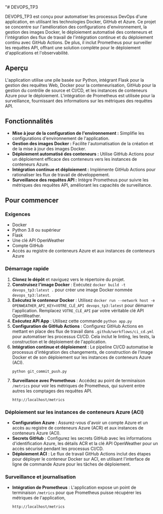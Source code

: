 "# DEVOPS_TP3

DEVOPS_TP3 est conçu pour automatiser les processus DevOps d'une application, en utilisant les technologies Docker, GitHub et Azure. Ce projet se concentre sur l'amélioration des configurations d'environnement, la gestion des images Docker, le déploiement automatisé des conteneurs et l'intégration des flux de travail de l'intégration continue et du déploiement continu avec GitHub Actions. De plus, il inclut Prometheus pour surveiller les requêtes API, offrant une solution complète pour le déploiement d'applications et l'observabilité.

## Aperçu

L'application utilise une pile basée sur Python, intégrant Flask pour la gestion des requêtes Web, Docker pour la conteneurisation, GitHub pour la gestion du contrôle de source et CI/CD, et les instances de conteneurs Azure pour le déploiement. L'intégration de Prometheus est utilisée pour la surveillance, fournissant des informations sur les métriques des requêtes API.

## Fonctionnalités

- **Mise à jour de la configuration de l'environnement :** Simplifie les configurations d'environnement de l'application.
- **Gestion des images Docker :** Facilite l'automatisation de la création et de la mise à jour des images Docker.
- **Déploiement automatisé des conteneurs :** Utilise GitHub Actions pour un déploiement efficace des conteneurs vers les instances de conteneurs Azure.
- **Intégration continue et déploiement :** Implémente GitHub Actions pour rationaliser les flux de travail de développement.
- **Surveillance des requêtes API :** Intègre Prometheus pour suivre les métriques des requêtes API, améliorant les capacités de surveillance.

## Pour commencer

### Exigences

- Docker
- Python 3.8 ou supérieur
- Flask
- Une clé API OpenWeather
- Compte GitHub
- Accès au registre de conteneurs Azure et aux instances de conteneurs Azure

### Démarrage rapide

1. **Clonez le dépôt** et naviguez vers le répertoire du projet.
2. **Construisez l'image Docker** : Exécutez `docker build -t devops_tp3:latest .` pour créer une image Docker nommée `devops_tp3:latest`.
3. **Exécutez le conteneur Docker** : Utilisez `docker run --network host -e OPENWEATHER_API_KEY=VOTRE_CLÉ_API devops_tp3:latest` pour démarrer l'application. Remplacez `VOTRE_CLÉ_API` par votre véritable clé API OpenWeather.
4. **Exécutez API App** : Utilisez cette commande `python app.py`
5. **Configuration de GitHub Actions** : Configurez GitHub Actions en mettant en place des flux de travail dans `.github/workflows/ci_cd.yml` pour automatiser les processus CI/CD. Cela inclut le linting, les tests, la construction et le déploiement de l'application.
6. **Intégration continue et déploiement** : Le pipeline CI/CD automatise le processus d'intégration des changements, de construction de l'image Docker et de son déploiement sur les instances de conteneurs Azure (ACI).
    ```
   python git_commit_push.py
    ```
7. **Surveillance avec Prometheus** : Accédez au point de terminaison `/metrics` pour voir les métriques de Prometheus, qui suivent entre autres les comptages des requêtes API.
    ```
   http://localhost/metrics
    ```

### Déploiement sur les instances de conteneurs Azure (ACI)

- **Configuration Azure** : Assurez-vous d'avoir un compte Azure et un accès au registre de conteneurs Azure (ACR) et aux instances de conteneurs Azure (ACI).
- **Secrets GitHub** : Configurez les secrets GitHub avec les informations d'identification Azure, les détails ACR et la clé API OpenWeather pour un accès sécurisé pendant les processus CI/CD.
- **Déploiement ACI** : Le flux de travail GitHub Actions inclut des étapes pour déployer le conteneur Docker sur ACI, en utilisant l'interface de ligne de commande Azure pour les tâches de déploiement.

### Surveillance et journalisation

- **Intégration de Prometheus** : L'application expose un point de terminaison `/metrics` pour que Prometheus puisse récupérer les métriques de l'application,
    ```
   http://localhost/metrics
    ```